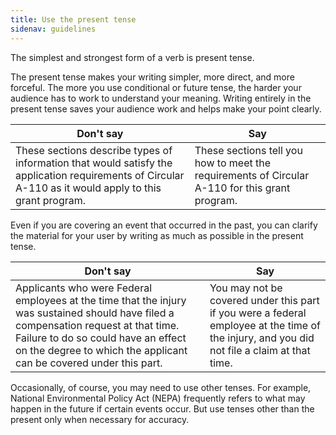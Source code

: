 ```yaml
---
title: Use the present tense
sidenav: guidelines
---
```


The simplest and strongest form of a verb is present tense.

The present tense makes your writing simpler, more direct, and more forceful. The more you use conditional or future tense, the harder your audience has to work to understand your meaning. Writing entirely in the present tense saves your audience work and helps make your point clearly.

Don't say | Say
------------------------------------------------------------------------------------------------------------------------------------------------------- | ----------------------------------------------------------------------------------------------
These sections describe types of information that would satisfy the application requirements of Circular A-110 as it would apply to this grant program. | These sections tell you how to meet the requirements of Circular A-110 for this grant program.

Even if you are covering an event that occurred in the past, you can clarify the material for your user by writing as much as possible in the present tense.

Don't say | Say
------------------------------------------------------------------------------------------------------------------------------------------------------------------------------------------------------------------------------------------------- | ------------------------------------------
Applicants who were Federal employees at the time that the injury was sustained should have filed a compensation request at that time. Failure to do so could have an effect on the degree to which the applicant can be covered under this part. | You may not be covered under this part if you were a federal employee at the time of the injury, and you did not file a claim at that time.

Occasionally, of course, you may need to use other tenses. For example, National Environmental Policy Act (NEPA) frequently refers to what may happen in the future if certain events occur. But use tenses other than the present only when necessary for accuracy.
